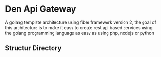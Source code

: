 # Den Api Gateway

A golang template architecture using fiber framework version 2, the goal of this architecture is to make it easy to create rest api based services using the golang programming language as easy as using php, nodejs or python

## Structur Directory
